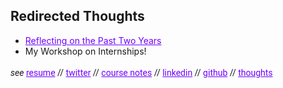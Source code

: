 <style> h1 a {display: none;} .container-lg {min-width: 200px; max-width: 680px; padding: 45px;} h1 {font-family: 'Roboto', sans-serif; font-style: bold} h3,h4,h5,h6,p {line-height: 1.8em; font-family: 'Roboto', sans-serif;} a {color: #7100FF} </style> 

## Redirected Thoughts
- [Reflecting on the Past Two Years](Reflections.md)
- My Workshop on Internships!

_see_ 
[resume](https://drive.google.com/file/d/16_wuQqkRYZVr2W3V9RRKUicrlVDE8YyV/view?usp=sharing)
//
[twitter](https://twitter.com/karishmadagaa)
//
[course notes](http://karishmadaga.com/course-notes)
//
[linkedin](https://www.linkedin.com/in/karishma-daga/)
//
[github](https://github.com/KarishmaDaga)
//
[thoughts](redirected-thoughts.md)


